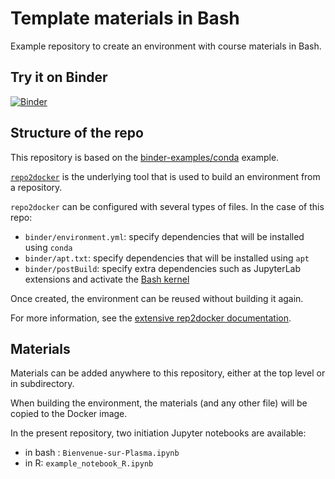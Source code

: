 # Template materials in Bash

Example repository to create an environment with course materials in Bash.


## Try it on Binder

[![Binder](https://mybinder.org/badge_logo.svg)](https://mybinder.org/v2/gh/plasmabio/template-bash/master?urlpath=%2Flab/)


## Structure of the repo

This repository is based on the [binder-examples/conda](https://github.com/binder-examples/conda) example.

[`repo2docker`](https://repo2docker.readthedocs.io) is the underlying tool that is used to build an environment from a repository.

`repo2docker` can be configured with several types of files. In the case of this repo:

- `binder/environment.yml`: specify dependencies that will be installed using `conda`
- `binder/apt.txt`: specify dependencies that will be installed using `apt`
- `binder/postBuild`: specify extra dependencies such as JupyterLab extensions and activate the [Bash kernel](https://github.com/takluyver/bash_kernel)

Once created, the environment can be reused without building it again.

For more information, see the [extensive rep2docker documentation](https://repo2docker.readthedocs.io).


## Materials

Materials can be added anywhere to this repository, either at the top level or in subdirectory.

When building the environment, the materials (and any other file) will be copied to the Docker image.

In the present repository, two initiation Jupyter notebooks are available:
- in bash : `Bienvenue-sur-Plasma.ipynb `
- in R:  `example_notebook_R.ipynb`

